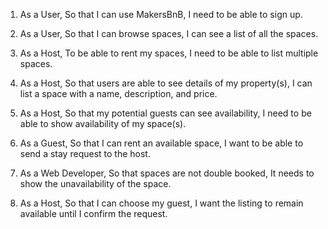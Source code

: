 1. As a User, 
So that I can use MakersBnB, 
I need to be able to sign up.

2. As a User, 
So that I can browse spaces, 
I can see a list of all the spaces.

3. As a Host, 
To be able to rent my spaces, 
I need to be able to list multiple spaces.

4. As a Host, 
So that users are able to see details of my property(s), 
I can list a space with a name, description, and price.

5. As a Host, 
So that my potential guests can see availability, 
I need to be able to show availability of my space(s).

6. As a Guest, 
So that I can rent an available space, 
I want to be able to send a stay request to the host.

7. As a Web Developer, 
So that spaces are not double booked, 
It needs to show the unavailability of the space.

8. As a Host, 
So that I can choose my guest, 
I want the listing to remain available until I confirm the request.